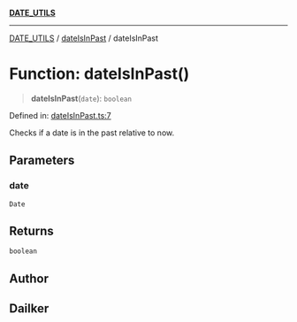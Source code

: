 [**DATE_UTILS**](../../README.md)

***

[DATE_UTILS](../../README.md) / [dateIsInPast](../README.md) / dateIsInPast

# Function: dateIsInPast()

> **dateIsInPast**(`date`): `boolean`

Defined in: [dateIsInPast.ts:7](https://github.com/dailker/everyutil/blob/8ebd741383aff061deffff96bf58a9059d1b9944/src/date/dateIsInPast.ts#L7)

Checks if a date is in the past relative to now.

## Parameters

### date

`Date`

## Returns

`boolean`

## Author

## Dailker
